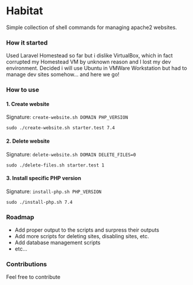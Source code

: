 # Habitat

Simple collection of shell commands for managing apache2 websites.

### How it started

Used Laravel Homestead so far but i dislike VirtualBox, which in fact corrupted my Homestead VM by unknown reason and I lost my dev environment. Decided i will use Ubuntu in VMWare Workstation but had to manage dev sites somehow... and here we go!


### How to use


#### 1. Create website

Signature: `create-website.sh DOMAIN PHP_VERSION`

```
sudo ./create-website.sh starter.test 7.4
```

#### 2. Delete website            

Signature: `delete-website.sh DOMAIN DELETE_FILES=0`

```
sudo ./delete-files.sh starter.test 1
```

#### 3. Install specific PHP version            

Signature: `install-php.sh PHP_VERSION`

```
sudo ./install-php.sh 7.4
```


### Roadmap
- Add proper output to the scripts and surpress their outputs
- Add more scripts for deleting sites, disabling sites, etc.
- Add database management scripts
- etc...

### Contributions

Feel free to contribute
